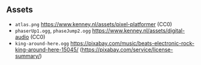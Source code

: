 ## Assets

- `atlas.png` https://www.kenney.nl/assets/pixel-platformer (CC0)
- `phaserUp1.ogg`, `phaseJump2.ogg` https://www.kenney.nl/assets/digital-audio (CC0)
- `king-around-here.ogg` https://pixabay.com/music/beats-electronic-rock-king-around-here-15045/ (https://pixabay.com/service/license-summary/)